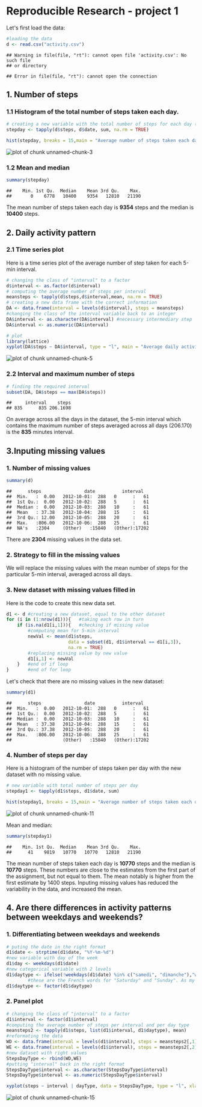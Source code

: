 Reproducible Research - project 1
========================================================

Let's first load the data:


```r
#loading the data
d <- read.csv("activity.csv")
```

```
## Warning in file(file, "rt"): cannot open file 'activity.csv': No such file
## or directory
```

```
## Error in file(file, "rt"): cannot open the connection
```

## 1. Number of steps
### 1.1 Histogram of the total number of steps taken each day.


```r
# creating a new variable with the total number of steps for each day (1 day = 1 date, with different 5-min intervals)
stepday <- tapply(d$steps, d$date, sum, na.rm = TRUE)
```


```r
hist(stepday, breaks = 15,main = "Average number of steps taken each day", xlab ="Number of steps")
```

![plot of chunk unnamed-chunk-3](figure/unnamed-chunk-3-1.png) 

### 1.2 Mean and median


```r
summary(stepday)
```

```
##    Min. 1st Qu.  Median    Mean 3rd Qu.    Max. 
##       0    6778   10400    9354   12810   21190
```
The mean number of steps taken each day is **9354** steps and the median is **10400** steps.


## 2. Daily activity pattern
### 2.1 Time series plot
Here is a time series plot of the average number of step taken for each 5-min interval.


```r
# changing the class of "interval" to a factor
d$interval <- as.factor(d$interval)
# computing the average number of steps per interval 
meansteps <- tapply(d$steps,d$interval,mean, na.rm = TRUE)
# creating a new data frame with the correct information
DA <- data.frame(interval = levels(d$interval), steps = meansteps)
#changing the class of the interval variable back to an integer
DA$interval <- as.character(DA$interval) #necessary intermediary step
DA$interval <- as.numeric(DA$interval)

# plot
library(lattice)
xyplot(DA$steps ~ DA$interval, type = "l", main = "Average daily activity pattern", xlab = "5-min interval", ylab = "Average number of steps")
```

![plot of chunk unnamed-chunk-5](figure/unnamed-chunk-5-1.png) 

### 2.2 Interval and maximum number of steps

```r
# finding the required interval
subset(DA, DA$steps == max(DA$steps))
```

```
##     interval    steps
## 835      835 206.1698
```
On average across all the days in the dataset, the 5-min interval which contains the maximum number of steps averaged across all days (206.170) is the **835** minutes interval.


## 3.Inputing missing values
### 1. Number of missing values

```r
summary(d)
```

```
##      steps                date          interval    
##  Min.   :  0.00   2012-10-01:  288   0      :   61  
##  1st Qu.:  0.00   2012-10-02:  288   5      :   61  
##  Median :  0.00   2012-10-03:  288   10     :   61  
##  Mean   : 37.38   2012-10-04:  288   15     :   61  
##  3rd Qu.: 12.00   2012-10-05:  288   20     :   61  
##  Max.   :806.00   2012-10-06:  288   25     :   61  
##  NA's   :2304     (Other)   :15840   (Other):17202
```
There are **2304** missing values in the data set.

### 2. Strategy to fill in the missing values
We will replace the missing values with the mean number of steps for the particular 5-min interval, averaged across all days. 

### 3. New dataset with missing values filled in
Here is the code to create this new data set.

```r
d1 <- d #creating a new dataset, equal to the other dataset
for (i in (1:nrow(d1))){   #taking each row in turn
    if (is.na(d1[i,1])){   #checking if missing value
        #computing mean for 5-min interval
        newVal <- mean(d1$steps, 
                       data = subset(d1, d1$interval == d1[i,3]),
                       na.rm = TRUE) 
        #replacing missing value by new value
        d1[i,1] <- newVal    
    }   #end of if loop
}       #end of for loop
```

Let's check that there are no missing values in the new dataset:

```r
summary(d1)
```

```
##      steps                date          interval    
##  Min.   :  0.00   2012-10-01:  288   0      :   61  
##  1st Qu.:  0.00   2012-10-02:  288   5      :   61  
##  Median :  0.00   2012-10-03:  288   10     :   61  
##  Mean   : 37.38   2012-10-04:  288   15     :   61  
##  3rd Qu.: 37.38   2012-10-05:  288   20     :   61  
##  Max.   :806.00   2012-10-06:  288   25     :   61  
##                   (Other)   :15840   (Other):17202
```

### 4. Number of steps per day
Here is a histogram of the number of steps taken per day with the new dataset with no missing value.


```r
# new variable with total number of steps per day
stepday1 <- tapply(d1$steps, d1$date, sum)
```


```r
hist(stepday1, breaks = 15,main = "Average number of steps taken each day", xlab ="Number of steps")
```

![plot of chunk unnamed-chunk-11](figure/unnamed-chunk-11-1.png) 

Mean and median:

```r
summary(stepday1)
```

```
##    Min. 1st Qu.  Median    Mean 3rd Qu.    Max. 
##      41    9819   10770   10770   12810   21190
```
The mean number of steps taken each day is **10770** steps and the median is **10770** steps.
These numbers are close to the estimates from the first part of the assignment, but not equal to them. The mean notably is higher from the first estimate by 1400 steps. Inputing missing values has reduced the variability in the data, and increased the mean. 

## 4. Are there differences in activity patterns between weekdays and weekends?

### 1. Differentiating between weekdays and weekends

```r
# puting the date in the right format
d1$date <- strptime(d1$date, "%Y-%m-%d")
#new variable with day of the week
d1$day <- weekdays(d1$date)
#new categorical variable with 2 levels
d1$daytype <- ifelse(!weekdays(d1$date) %in% c("samedi", "dimanche"),"weekday","weekend")
        #these are the French words for "Saturday" and "Sunday". As my system is in French, those are the names returned by the weekdays() function. Hope this won't be a problem on other systems.
d1$daytype <- factor(d1$daytype)
```

### 2. Panel plot


```r
# changing the class of "interval" to a factor
d1$interval <- factor(d1$interval)
#computing the average number of steps per interval and per day type
meansteps2 <- tapply(d1$steps, list(d1$interval, d1$daytype), mean)
#reformating the data
WD <- data.frame(interval = levels(d1$interval), steps = meansteps2[,1], dayType = "weekday")
WE <- data.frame(interval = levels(d1$interval), steps = meansteps2[,2], dayType = "weekend")
#new dataset with right values
StepsDayType <- rbind(WD,WE)
#putting "interval" back in the right format
StepsDayType$interval <- as.character(StepsDayType$interval)
StepsDayType$interval <- as.numeric(StepsDayType$interval)
```


```r
xyplot(steps ~ interval | dayType, data = StepsDayType, type = "l", xlab = "5-min Interval", ylab = "Average number of steps", main = "Activity patterns for weekdays and weekends")
```

![plot of chunk unnamed-chunk-15](figure/unnamed-chunk-15-1.png) 
